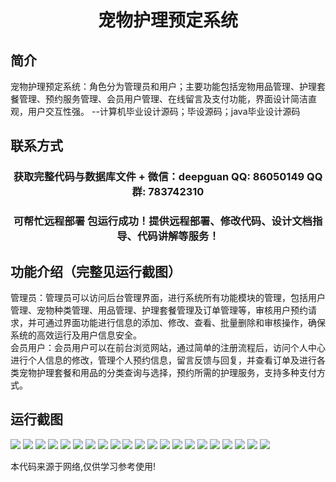 <p><h1 align="center">宠物护理预定系统</h1></p>

## 简介
宠物护理预定系统：角色分为管理员和用户；主要功能包括宠物用品管理、护理套餐管理、预约服务管理、会员用户管理、在线留言及支付功能，界面设计简洁直观，用户交互性强。    --计算机毕业设计源码；毕设源码；java毕业设计源码


## 联系方式
<p><h3 align="center">获取完整代码与数据库文件 + 微信：deepguan QQ: 86050149 QQ群: 783742310</h3></p>
<p><h3 align="center">可帮忙远程部署 包运行成功！提供远程部署、修改代码、设计文档指导、代码讲解等服务！</h3></p>

## 功能介绍（完整见运行截图）
管理员：管理员可以访问后台管理界面，进行系统所有功能模块的管理，包括用户管理、宠物种类管理、用品管理、护理套餐管理及订单管理等，审核用户预约请求，并可通过界面功能进行信息的添加、修改、查看、批量删除和审核操作，确保系统的高效运行及用户信息安全。  
会员用户：会员用户可以在前台浏览网站，通过简单的注册流程后，访问个人中心进行个人信息的修改，管理个人预约信息，留言反馈与回复，并查看订单及进行各类宠物护理套餐和用品的分类查询与选择，预约所需的护理服务，支持多种支付方式。


## 运行截图
![](https://bs-1329754181.cos.ap-shanghai.myqcloud.com/ssm/PetCareReservationSystem/img/001.jpg)
![](https://bs-1329754181.cos.ap-shanghai.myqcloud.com/ssm/PetCareReservationSystem/img/002.jpg)
![](https://bs-1329754181.cos.ap-shanghai.myqcloud.com/ssm/PetCareReservationSystem/img/003.jpg)
![](https://bs-1329754181.cos.ap-shanghai.myqcloud.com/ssm/PetCareReservationSystem/img/004.jpg)
![](https://bs-1329754181.cos.ap-shanghai.myqcloud.com/ssm/PetCareReservationSystem/img/005.jpg)
![](https://bs-1329754181.cos.ap-shanghai.myqcloud.com/ssm/PetCareReservationSystem/img/006.jpg)
![](https://bs-1329754181.cos.ap-shanghai.myqcloud.com/ssm/PetCareReservationSystem/img/007.jpg)
![](https://bs-1329754181.cos.ap-shanghai.myqcloud.com/ssm/PetCareReservationSystem/img/008.jpg)
![](https://bs-1329754181.cos.ap-shanghai.myqcloud.com/ssm/PetCareReservationSystem/img/009.jpg)
![](https://bs-1329754181.cos.ap-shanghai.myqcloud.com/ssm/PetCareReservationSystem/img/010.jpg)
![](https://bs-1329754181.cos.ap-shanghai.myqcloud.com/ssm/PetCareReservationSystem/img/011.jpg)
![](https://bs-1329754181.cos.ap-shanghai.myqcloud.com/ssm/PetCareReservationSystem/img/012.jpg)
![](https://bs-1329754181.cos.ap-shanghai.myqcloud.com/ssm/PetCareReservationSystem/img/013.jpg)
![](https://bs-1329754181.cos.ap-shanghai.myqcloud.com/ssm/PetCareReservationSystem/img/014.jpg)
![](https://bs-1329754181.cos.ap-shanghai.myqcloud.com/ssm/PetCareReservationSystem/img/015.jpg)
![](https://bs-1329754181.cos.ap-shanghai.myqcloud.com/ssm/PetCareReservationSystem/img/016.jpg)
![](https://bs-1329754181.cos.ap-shanghai.myqcloud.com/ssm/PetCareReservationSystem/img/017.jpg)
![](https://bs-1329754181.cos.ap-shanghai.myqcloud.com/ssm/PetCareReservationSystem/img/018.jpg)
![](https://bs-1329754181.cos.ap-shanghai.myqcloud.com/ssm/PetCareReservationSystem/img/019.jpg)
![](https://bs-1329754181.cos.ap-shanghai.myqcloud.com/ssm/PetCareReservationSystem/img/020.jpg)
![](https://bs-1329754181.cos.ap-shanghai.myqcloud.com/ssm/PetCareReservationSystem/img/021.jpg)

<p>本代码来源于网络,仅供学习参考使用!</p>
